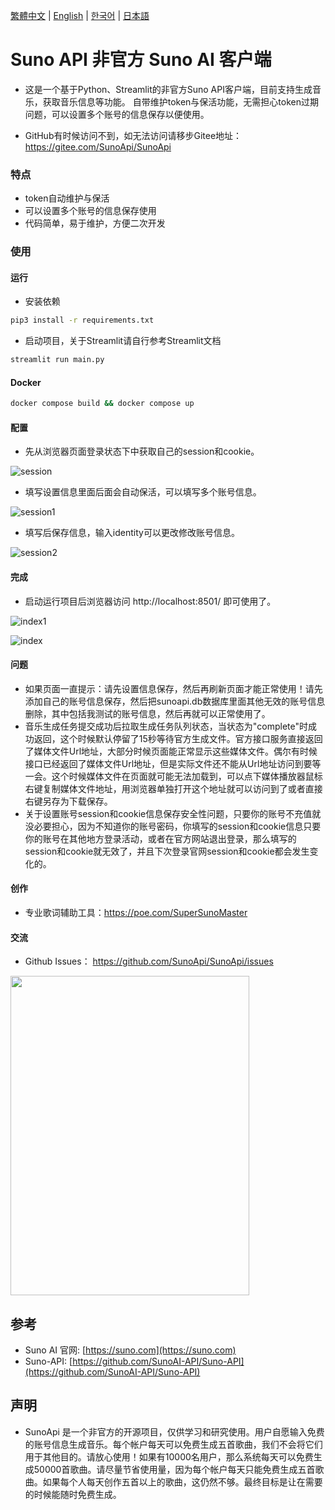 [繁體中文](README_TC.md) | [English](README.md) | [한국어](README_KR.md) | [日本語](README_JP.md)

# Suno API 非官方 Suno AI 客户端

- 这是一个基于Python、Streamlit的非官方Suno API客户端，目前支持生成音乐，获取音乐信息等功能。  自带维护token与保活功能，无需担心token过期问题，可以设置多个账号的信息保存以便使用。

- GitHub有时候访问不到，如无法访问请移步Gitee地址：https://gitee.com/SunoApi/SunoApi

### 特点

- token自动维护与保活
- 可以设置多个账号的信息保存使用
- 代码简单，易于维护，方便二次开发

### 使用

#### 运行

- 安装依赖

```bash
pip3 install -r requirements.txt
```

- 启动项目，关于Streamlit请自行参考Streamlit文档

```bash
streamlit run main.py
```

#### Docker

```bash
docker compose build && docker compose up
```


#### 配置

- 先从浏览器页面登录状态下中获取自己的session和cookie。

![session](https://sunoapi.net/images/session.png)

- 填写设置信息里面后面会自动保活，可以填写多个账号信息。

![session1](https://sunoapi.net/images/session1.png)

- 填写后保存信息，输入identity可以更改修改账号信息。

![session2](https://sunoapi.net/images/session2.png)

#### 完成

- 启动运行项目后浏览器访问 http://localhost:8501/ 即可使用了。

![index1](https://sunoapi.net/images/index1.png)

![index](https://sunoapi.net/images/index.png)


#### 问题

- 如果页面一直提示：请先设置信息保存，然后再刷新页面才能正常使用！请先添加自己的账号信息保存，然后把sunoapi.db数据库里面其他无效的账号信息删除，其中包括我测试的账号信息，然后再就可以正常使用了。
- 音乐生成任务提交成功后拉取生成任务队列状态，当状态为"complete"时成功返回，这个时候默认停留了15秒等待官方生成文件。官方接口服务直接返回了媒体文件Url地址，大部分时候页面能正常显示这些媒体文件。偶尔有时候接口已经返回了媒体文件Url地址，但是实际文件还不能从Url地址访问到要等一会。这个时候媒体文件在页面就可能无法加载到，可以点下媒体播放器鼠标右键复制媒体文件地址，用浏览器单独打开这个地址就可以访问到了或者直接右键另存为下载保存。
- 关于设置账号session和cookie信息保存安全性问题，只要你的账号不充值就没必要担心，因为不知道你的账号密码，你填写的session和cookie信息只要你的账号在其他地方登录活动，或者在官方网站退出登录，那么填写的session和cookie就无效了，并且下次登录官网session和cookie都会发生变化的。


#### 创作

- 专业歌词辅助工具：https://poe.com/SuperSunoMaster


#### 交流

- Github Issues： https://github.com/SunoApi/SunoApi/issues

<img src="https://sunoapi.net/images/wechat.jpg" width="382px" height="511px" />


## 参考

- Suno AI 官网: [https://suno.com](https://suno.com)
- Suno-API: [https://github.com/SunoAI-API/Suno-API](https://github.com/SunoAI-API/Suno-API)


## 声明

- SunoApi 是一个非官方的开源项目，仅供学习和研究使用。用户自愿输入免费的账号信息生成音乐。每个帐户每天可以免费生成五首歌曲，我们不会将它们用于其他目的。请放心使用！如果有10000名用户，那么系统每天可以免费生成50000首歌曲。请尽量节省使用量，因为每个帐户每天只能免费生成五首歌曲。如果每个人每天创作五首以上的歌曲，这仍然不够。最终目标是让在需要的时候能随时免费生成。
